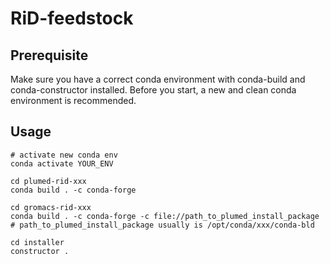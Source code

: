 # RiD-feedstock

## Prerequisite
Make sure you have a correct conda environment with conda-build and conda-constructor installed.
Before you start, a new and clean conda environment is recommended.

## Usage

```
# activate new conda env
conda activate YOUR_ENV

cd plumed-rid-xxx
conda build . -c conda-forge

cd gromacs-rid-xxx
conda build . -c conda-forge -c file://path_to_plumed_install_package
# path_to_plumed_install_package usually is /opt/conda/xxx/conda-bld

cd installer
constructor .
```
